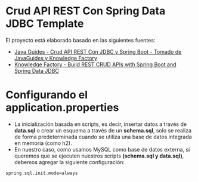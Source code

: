 # Crud API REST Con Spring Data JDBC Template

El proyecto está elaborado basado en las siguientes fuentes:

- [Java Guides - Crud API REST Con JDBC y Spring Boot - Tomado de JavaGuides y Knowledge Factory](https://www.javaguides.net/2019/08/spring-boot-spring-jdbc-mysql-crud-example.html)
- [Knowledge Factory - Build REST CRUD APIs with Spring Boot and Spring Data JDBC](https://www.knowledgefactory.net/2022/02/build-rest-crud-apis-with-spring-boot-spring-data-jdbc.html)

# Configurando el application.properties

- La inicialización basada en scripts, es decir, insertar datos a través de **data.sql**
  o crear un esquema a través de un **schema.sql**, solo se realiza de forma predeterminada
  cuando se utiliza una base de datos integrada en memoria (como h2).
- En nuestro caso, como usamos MySQL como base de datos externa, si queremos que se ejecuten
  nuestros scripts **(schema.sql y data.sql)**, debemos agregar la siguiente configuración:

````
spring.sql.init.mode=always
````
